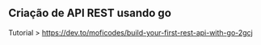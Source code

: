 ## Criação de API REST usando go

Tutorial > https://dev.to/moficodes/build-your-first-rest-api-with-go-2gcj